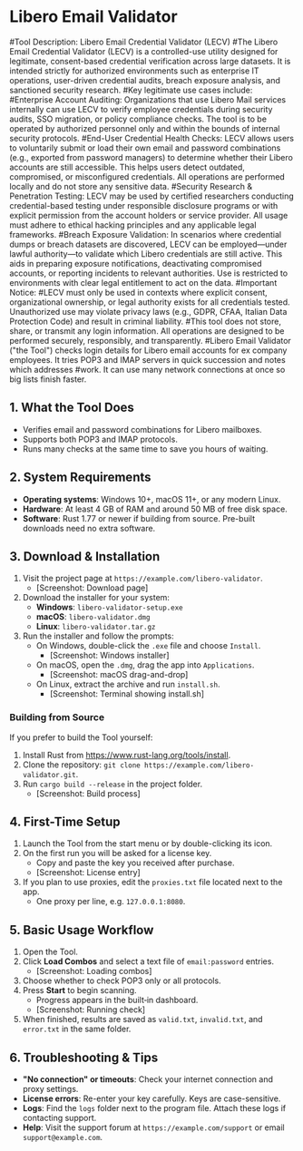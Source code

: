 # Libero Email Validator
#Tool Description: Libero Email Credential Validator (LECV)
#The Libero Email Credential Validator (LECV) is a controlled-use utility designed for legitimate, consent-based credential verification across large datasets. It is intended strictly for authorized environments such as enterprise IT operations, user-driven credential audits, breach exposure analysis, and sanctioned security research.
#Key legitimate use cases include:
#Enterprise Account Auditing: Organizations that use Libero Mail services internally can use LECV to verify employee credentials during security audits, SSO migration, or policy compliance checks. The tool is to be operated by authorized personnel only and within the bounds of internal security protocols.
#End-User Credential Health Checks: LECV allows users to voluntarily submit or load their own email and password combinations (e.g., exported from password managers) to determine whether their Libero accounts are still accessible. This helps users detect outdated, compromised, or misconfigured credentials. All operations are performed locally and do not store any sensitive data.
#Security Research & Penetration Testing: LECV may be used by certified researchers conducting credential-based testing under responsible disclosure programs or with explicit permission from the account holders or service provider. All usage must adhere to ethical hacking principles and any applicable legal frameworks.
#Breach Exposure Validation: In scenarios where credential dumps or breach datasets are discovered, LECV can be employed—under lawful authority—to validate which Libero credentials are still active. This aids in preparing exposure notifications, deactivating compromised accounts, or reporting incidents to relevant authorities. Use is restricted to environments with clear legal entitlement to act on the data.
#Important Notice:
#LECV must only be used in contexts where explicit consent, organizational ownership, or legal authority exists for all credentials tested. Unauthorized use may violate privacy laws (e.g., GDPR, CFAA, Italian Data Protection Code) and result in criminal liability.
#This tool does not store, share, or transmit any login information. All operations are designed to be performed securely, responsibly, and transparently.
#Libero Email Validator ("the Tool") checks login details for Libero email accounts for ex company employees. It tries POP3 and IMAP servers in quick succession and notes which addresses #work. It can use many network connections at once so big lists finish faster.

## 1. What the Tool Does
- Verifies email and password combinations for Libero mailboxes.
- Supports both POP3 and IMAP protocols.
- Runs many checks at the same time to save you hours of waiting.

## 2. System Requirements
- **Operating systems**: Windows 10+, macOS 11+, or any modern Linux.
- **Hardware**: At least 4 GB of RAM and around 50 MB of free disk space.
- **Software**: Rust 1.77 or newer if building from source. Pre-built downloads need no extra software.

## 3. Download & Installation
1. Visit the project page at `https://example.com/libero-validator`.
   - [Screenshot: Download page]
2. Download the installer for your system:
   - **Windows**: `libero-validator-setup.exe`
   - **macOS**: `libero-validator.dmg`
   - **Linux**: `libero-validator.tar.gz`
3. Run the installer and follow the prompts:
   - On Windows, double-click the `.exe` file and choose `Install`.
     - [Screenshot: Windows installer]
   - On macOS, open the `.dmg`, drag the app into `Applications`.
     - [Screenshot: macOS drag-and-drop]
   - On Linux, extract the archive and run `install.sh`.
     - [Screenshot: Terminal showing install.sh]

### Building from Source
If you prefer to build the Tool yourself:
1. Install Rust from <https://www.rust-lang.org/tools/install>.
2. Clone the repository: `git clone https://example.com/libero-validator.git`.
3. Run `cargo build --release` in the project folder.
   - [Screenshot: Build process]

## 4. First-Time Setup
1. Launch the Tool from the start menu or by double-clicking its icon.
2. On the first run you will be asked for a license key.
   - Copy and paste the key you received after purchase.
   - [Screenshot: License entry]
3. If you plan to use proxies, edit the `proxies.txt` file located next to the app.
   - One proxy per line, e.g. `127.0.0.1:8080`.

## 5. Basic Usage Workflow
1. Open the Tool.
2. Click **Load Combos** and select a text file of `email:password` entries.
   - [Screenshot: Loading combos]
3. Choose whether to check POP3 only or all protocols.
4. Press **Start** to begin scanning.
   - Progress appears in the built‑in dashboard.
   - [Screenshot: Running check]
5. When finished, results are saved as `valid.txt`, `invalid.txt`, and `error.txt` in the same folder.

## 6. Troubleshooting & Tips
- **"No connection" or timeouts**: Check your internet connection and proxy settings.
- **License errors**: Re-enter your key carefully. Keys are case-sensitive.
- **Logs**: Find the `logs` folder next to the program file. Attach these logs if contacting support.
- **Help**: Visit the support forum at `https://example.com/support` or email `support@example.com`.

